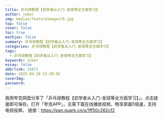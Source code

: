 ```yaml
---
title: 乒乓球教程【初学者从入门-发球等全方面学习】
author: joker
img: medias/featureimages/6.jpg
top: false
cover: false
toc: true
mathjax: false
summary: 乒乓球教程【初学者从入门-发球等全方面学习】
categories: 乒乓球教程【初学者从入门-发球等全方面学习】
tags:
  - 乒乓球教程【初学者从入门-发球等全方面学习】
keywords: joker
essay: false
abbrlink: 25671
date: 2025-04-20 23:39:56
coverImg:
password:
---
```


我用夸克网盘分享了「乒乓球教程【初学者从入门-发球等全方面学习】」，点击链接即可保存。打开「夸克APP」，无需下载在线播放视频，畅享原画5倍速，支持电视投屏。
链接：https://pan.quark.cn/s/1ff50c262cf2
